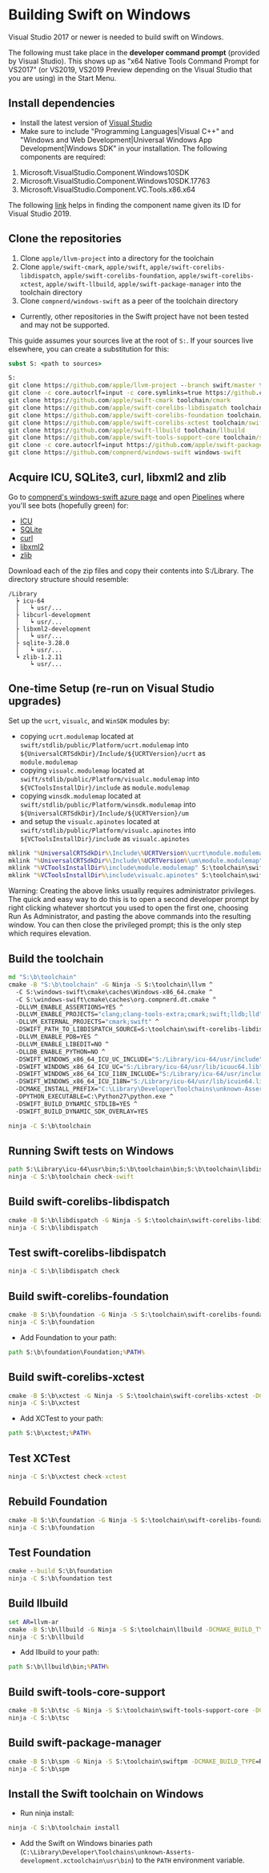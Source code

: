 # Building Swift on Windows

Visual Studio 2017 or newer is needed to build swift on Windows.

The following must take place in the **developer command prompt** (provided by Visual Studio). This shows up as "x64 Native Tools Command Prompt for VS2017" (or VS2019, VS2019 Preview depending on the Visual Studio that you are using) in the Start Menu.

## Install dependencies

- Install the latest version of [Visual Studio](https://www.visualstudio.com/downloads/)
- Make sure to include "Programming Languages|Visual C++" and "Windows and Web Development|Universal Windows App Development|Windows SDK" in your installation. The following components are required:

1. Microsoft.VisualStudio.Component.Windows10SDK
2. Microsoft.VisualStudio.Component.Windows10SDK.17763
3. Microsoft.VisualStudio.Component.VC.Tools.x86.x64

The following [link](https://docs.microsoft.com/visualstudio/install/workload-component-id-vs-build-tools?view=vs-2019) helps in finding the component name given its ID for Visual Studio 2019.

## Clone the repositories

1. Clone `apple/llvm-project` into a directory for the toolchain
2. Clone `apple/swift-cmark`, `apple/swift`, `apple/swift-corelibs-libdispatch`, `apple/swift-corelibs-foundation`, `apple/swift-corelibs-xctest`, `apple/swift-llbuild`, `apple/swift-package-manager` into the toolchain directory
3. Clone `compnerd/windows-swift` as a peer of the toolchain directory

- Currently, other repositories in the Swift project have not been tested and may not be supported.

This guide assumes your sources live at the root of `S:`. If your sources live elsewhere, you can create a substitution for this:

```cmd
subst S: <path to sources>
```

```cmd
S:
git clone https://github.com/apple/llvm-project --branch swift/master toolchain
git clone -c core.autocrlf=input -c core.symlinks=true https://github.com/apple/swift toolchain/swift
git clone https://github.com/apple/swift-cmark toolchain/cmark
git clone https://github.com/apple/swift-corelibs-libdispatch toolchain/swift-corelibs-libdispatch
git clone https://github.com/apple/swift-corelibs-foundation toolchain/swift-corelibs-foundation
git clone https://github.com/apple/swift-corelibs-xctest toolchain/swift-corelibs-xctest
git clone https://github.com/apple/swift-llbuild toolchain/llbuild
git clone https://github.com/apple/swift-tools-support-core toolchain/swift-tools-support-core
git clone -c core.autocrlf=input https://github.com/apple/swift-package-manager toolchain/swiftpm
git clone https://github.com/compnerd/windows-swift windows-swift
```

## Acquire ICU, SQLite3, curl, libxml2 and zlib

Go to [compnerd's windows-swift azure page](https://dev.azure.com/compnerd/swift-build/_build) and open [Pipelines](https://dev.azure.com/compnerd/swift-build/_build) where you'll see bots (hopefully green) for:

- [ICU](https://dev.azure.com/compnerd/swift-build/_build?definitionId=9)
- [SQLite](https://dev.azure.com/compnerd/swift-build/_build?definitionId=12&_a=summary)
- [curl](https://dev.azure.com/compnerd/swift-build/_build?definitionId=11&_a=summary)
- [libxml2](https://dev.azure.com/compnerd/swift-build/_build?definitionId=10&_a=summary)
- [zlib](https://dev.azure.com/compnerd/swift-build/_build?definitionId=16&_a=summary)

Download each of the zip files and copy their contents into S:/Library. The directory structure should resemble:

```
/Library
  ┝ icu-64
  │   ┕ usr/...
  ├ libcurl-development
  │   ┕ usr/...
  ├ libxml2-development
  │   ┕ usr/...
  ├ sqlite-3.28.0
  │   ┕ usr/...
  ┕ zlib-1.2.11
      ┕ usr/...
```

## One-time Setup (re-run on Visual Studio upgrades)

Set up the `ucrt`, `visualc`, and `WinSDK` modules by:

- copying `ucrt.modulemap` located at `swift/stdlib/public/Platform/ucrt.modulemap` into
  `${UniversalCRTSdkDir}/Include/${UCRTVersion}/ucrt` as `module.modulemap`
- copying `visualc.modulemap` located at `swift/stdlib/public/Platform/visualc.modulemap` into `${VCToolsInstallDir}/include` as `module.modulemap`
- copying `winsdk.modulemap` located at `swift/stdlib/public/Platform/winsdk.modulemap` into `${UniversalCRTSdkDir}/Include/${UCRTVersion}/um`
- and setup the `visualc.apinotes` located at `swift/stdlib/public/Platform/visualc.apinotes` into `${VCToolsInstallDir}/include` as `visualc.apinotes`

```cmd
mklink "%UniversalCRTSdkDir%\Include\%UCRTVersion%\ucrt\module.modulemap" S:\toolchain\swift\stdlib\public\Platform\ucrt.modulemap
mklink "%UniversalCRTSdkDir%\Include\%UCRTVersion%\um\module.modulemap" S:\toolchain\swift\stdlib\public\Platform\winsdk.modulemap
mklink "%VCToolsInstallDir%\include\module.modulemap" S:\toolchain\swift\stdlib\public\Platform\visualc.modulemap
mklink "%VCToolsInstallDir%\include\visualc.apinotes" S:\toolchain\swift\stdlib\public\Platform\visualc.apinotes
```

Warning: Creating the above links usually requires administrator privileges. The quick and easy way to do this is to open a second developer prompt by right clicking whatever shortcut you used to open the first one, choosing Run As Administrator, and pasting the above commands into the resulting window. You can then close the privileged prompt; this is the only step which requires elevation.

## Build the toolchain

```cmd
md "S:\b\toolchain"
cmake -B "S:\b\toolchain" -G Ninja -S S:\toolchain\llvm ^
  -C S:\windows-swift\cmake\caches\Windows-x86_64.cmake ^
  -C S:\windows-swift\cmake\caches\org.compnerd.dt.cmake ^
  -DLLVM_ENABLE_ASSERTIONS=YES ^
  -DLLVM_ENABLE_PROJECTS="clang;clang-tools-extra;cmark;swift;lldb;lld" ^
  -DLLVM_EXTERNAL_PROJECTS="cmark;swift" ^
  -DSWIFT_PATH_TO_LIBDISPATCH_SOURCE=S:\toolchain\swift-corelibs-libdispatch ^
  -DLLVM_ENABLE_PDB=YES ^
  -DLLVM_ENABLE_LIBEDIT=NO ^
  -DLLDB_ENABLE_PYTHON=NO ^
  -DSWIFT_WINDOWS_x86_64_ICU_UC_INCLUDE="S:/Library/icu-64/usr/include" ^
  -DSWIFT_WINDOWS_x86_64_ICU_UC="S:/Library/icu-64/usr/lib/icuuc64.lib" ^
  -DSWIFT_WINDOWS_x86_64_ICU_I18N_INCLUDE="S:/Library/icu-64/usr/include" ^
  -DSWIFT_WINDOWS_x86_64_ICU_I18N="S:/Library/icu-64/usr/lib/icuin64.lib" ^
  -DCMAKE_INSTALL_PREFIX="C:\Library\Developer\Toolchains\unknown-Asserts-development.xctoolchain\usr" ^
  -DPYTHON_EXECUTABLE=C:\Python27\python.exe ^
  -DSWIFT_BUILD_DYNAMIC_STDLIB=YES ^
  -DSWIFT_BUILD_DYNAMIC_SDK_OVERLAY=YES

ninja -C S:\b\toolchain
```

## Running Swift tests on Windows

```cmd
path S:\Library\icu-64\usr\bin;S:\b\toolchain\bin;S:\b\toolchain\libdispatch-prefix\bin;%PATH%;%ProgramFiles%\Git\usr\bin
ninja -C S:\b\toolchain check-swift
```

## Build swift-corelibs-libdispatch

```cmd
cmake -B S:\b\libdispatch -G Ninja -S S:\toolchain\swift-corelibs-libdispatch -DCMAKE_BUILD_TYPE=RelWithDebInfo -DCMAKE_C_COMPILER=S:/b/toolchain/bin/clang-cl.exe -DCMAKE_CXX_COMPILER=S:/b/toolchain/bin/clang-cl.exe -DCMAKE_Swift_COMPILER=S:/b/toolchain/bin/swiftc.exe -DENABLE_SWIFT=YES
ninja -C S:\b\libdispatch
```

## Test swift-corelibs-libdispatch

```cmd
ninja -C S:\b\libdispatch check
```

## Build swift-corelibs-foundation

```cmd
cmake -B S:\b\foundation -G Ninja -S S:\toolchain\swift-corelibs-foundation -DCMAKE_BUILD_TYPE=RelWithDebInfo -DCMAKE_C_COMPILER=S:/b/toolchain/clang-cl.exe -DCMAKE_Swift_COMPILER=S:/b/toolchain/bin/swiftc.exe -DCURL_LIBRARY="S:/Library/libcurl-development/usr/lib/libcurl.lib" -DCURL_INCLUDE_DIR="S:/Library/libcurl-development/usr/include" -DICU_ROOT="S:/Library/icu-64" -DICU_INCLUDE_DIR=S:/Library/icu-64/usr/include -DLIBXML2_LIBRARY="S:/Library/libxml2-development/usr/lib/libxml2s.lib" -DLIBXML2_INCLUDE_DIR="S:/Library/libxml2-development/usr/include/libxml2" -DENABLE_TESTING=NO -Ddispatch_DIR=S:/b/libdispatch/cmake/modules
ninja -C S:\b\foundation
```

- Add Foundation to your path:

```cmd
path S:\b\foundation\Foundation;%PATH%
```

## Build swift-corelibs-xctest

```cmd
cmake -B S:\b\xctest -G Ninja -S S:\toolchain\swift-corelibs-xctest -DCMAKE_BUILD_TYPE=RelWithDebInfo -DCMAKE_Swift_COMPILER=S:/b/toolchain/bin/swiftc.exe -Ddispatch_DIR=S:\b\dispatch\cmake\modules -DFoundation_DIR=S:\b\foundation\cmake\modules -DLIT_COMMAND=S:\toolchain\llvm\utils\lit\lit.py -DPYTHON_EXECUTABLE=C:\Python27\python.exe
ninja -C S:\b\xctest
```

- Add XCTest to your path:

```cmd
path S:\b\xctest;%PATH%
```

## Test XCTest

```cmd
ninja -C S:\b\xctest check-xctest
```

## Rebuild Foundation

```cmd
cmake -B S:\b\foundation -G Ninja -S S:\toolchain\swift-corelibs-foundation -DCMAKE_BUILD_TYPE=RelWithDebInfo -DCMAKE_C_COMPILER=S:/b/toolchain/bin/clang-cl.exe -DCMAKE_Swift_COMPILER=S:/b/toolchain/bin/swiftc.exe -DCURL_LIBRARY="S:/Library/libcurl-development/usr/lib/libcurl.lib" -DCURL_INCLUDE_DIR="S:/Library/libcurl-development/usr/include" -DICU_ROOT="S:/Library/icu-64" -DLIBXML2_LIBRARY="S:/Library/libxml2-development/usr/lib/libxml2.lib" -DLIBXML2_INCLUDE_DIR="S:/Library/libxml2-development/usr/include" -DENABLE_TESTING=YES -Ddisptch_DIR=S:/b/libdispatch/cmake/modules -DXCTest_DIR=S:/b/xctest/cmake/modules
ninja -C S:\b\foundation
```

## Test Foundation

```cmd
cmake --build S:\b\foundation
ninja -C S:\b\foundation test
```

## Build llbuild

```cmd
set AR=llvm-ar
cmake -B S:\b\llbuild -G Ninja -S S:\toolchain\llbuild -DCMAKE_BUILD_TYPE=RelWithDebInfo -DCMAKE_CXX_COMPILER=cl -DCMAKE_Swift_COMPILER=S:/b/toolchain/bin/swiftc.exe -DFoundation_DIR=S:/b/foundation/cmake/modules -Ddispatch_DIR=S:/b/libdispatch/cmake/modules -DSQLite3_INCLUDE_DIR=S:\Library\sqlite-3.28.0\usr\include -DSQLite3_LIBRARY=S:\Library\sqlite-3.28.0\usr\lib\sqlite3.lib -DLLBUILD_SUPPORT_BINDINGS=Swift
ninja -C S:\b\llbuild
```

- Add llbuild to your path:

```cmd
path S:\b\llbuild\bin;%PATH%
```

## Build swift-tools-core-support

```cmd
cmake -B S:\b\tsc -G Ninja -S S:\toolchain\swift-tools-support-core -DCMAKE_BUILD_TYPE=RelWithDebInfo -DCMAKE_C_COMPILER=cl -DCMAKE_Swift_COMPILER=S:/b/toolchain/bin/swiftc.exe -DFoundation_DIR=S:/b/foundation/cmake/modules -Ddispatch_DIR=S:/b/libdispatch/cmake/modules
ninja -C S:\b\tsc
```

## Build swift-package-manager

```cmd
cmake -B S:\b\spm -G Ninja -S S:\toolchain\swiftpm -DCMAKE_BUILD_TYPE=RelWithDebInfo -DCMAKE_C_COMPILER=S:/b/toolchain/bin/clang-cl.exe -DCMAKE_CXX_COMPILER=S:/b/toolchain/bin/clang-cl.exe -DCMAKE_Swift_COMPILER=S:/b/toolchain/bin/swiftc.exe -DUSE_VENDORED_TSC=YES -DFoundation_DIR=S:/b/foundation/cmake/modules -Ddispatch_DIR=S:/b/libdispatch/cmake/modules -DLLBuild_DIR=S:/b/llbuild/cmake/modules
ninja -C S:\b\spm
```

## Install the Swift toolchain on Windows

- Run ninja install:

```cmd
ninja -C S:\b\toolchain install
```

- Add the Swift on Windows binaries path (`C:\Library\Developer\Toolchains\unknown-Asserts-development.xctoolchain\usr\bin`) to the `PATH` environment variable.
